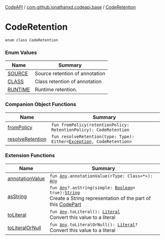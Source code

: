 [CodeAPI](../../index.md) / [com.github.jonathanxd.codeapi.base](../index.md) / [CodeRetention](.)

# CodeRetention

`enum class CodeRetention`

### Enum Values

| Name | Summary |
|---|---|
| [SOURCE](-s-o-u-r-c-e.md) | Source retention of annotation |
| [CLASS](-c-l-a-s-s.md) | Class retention of annotation |
| [RUNTIME](-r-u-n-t-i-m-e.md) | Runtime retention. |

### Companion Object Functions

| Name | Summary |
|---|---|
| [fromPolicy](from-policy.md) | `fun fromPolicy(retentionPolicy: RetentionPolicy): CodeRetention` |
| [resolveRetention](resolve-retention.md) | `fun resolveRetention(type: Type): Either<`[`Exception`](https://kotlinlang.org/api/latest/jvm/stdlib/kotlin/-exception/index.html)`, CodeRetention>` |

### Extension Functions

| Name | Summary |
|---|---|
| [annotationValue](../../com.github.jonathanxd.codeapi.util.conversion/kotlin.-any/annotation-value.md) | `fun `[`Any`](https://kotlinlang.org/api/latest/jvm/stdlib/kotlin/-any/index.html)`.annotationValue(rType: Class<*>): `[`Any`](https://kotlinlang.org/api/latest/jvm/stdlib/kotlin/-any/index.html) |
| [asString](../../com.github.jonathanxd.codeapi.util/kotlin.-any/as-string.md) | `fun `[`Any`](https://kotlinlang.org/api/latest/jvm/stdlib/kotlin/-any/index.html)`?.asString(simple: `[`Boolean`](https://kotlinlang.org/api/latest/jvm/stdlib/kotlin/-boolean/index.html)` = true): `[`String`](https://kotlinlang.org/api/latest/jvm/stdlib/kotlin/-string/index.html)<br>Create a String representation of the part of this [CodePart](../../com.github.jonathanxd.codeapi/-code-part/index.md) |
| [toLiteral](../../com.github.jonathanxd.codeapi.util.conversion/kotlin.-any/to-literal.md) | `fun `[`Any`](https://kotlinlang.org/api/latest/jvm/stdlib/kotlin/-any/index.html)`.toLiteral(): `[`Literal`](../../com.github.jonathanxd.codeapi.literal/-literal/index.md)<br>Convert this value to a literal |
| [toLiteralOrNull](../../com.github.jonathanxd.codeapi.util.conversion/kotlin.-any/to-literal-or-null.md) | `fun `[`Any`](https://kotlinlang.org/api/latest/jvm/stdlib/kotlin/-any/index.html)`.toLiteralOrNull(): `[`Literal`](../../com.github.jonathanxd.codeapi.literal/-literal/index.md)`?`<br>Convert this value to a literal |
